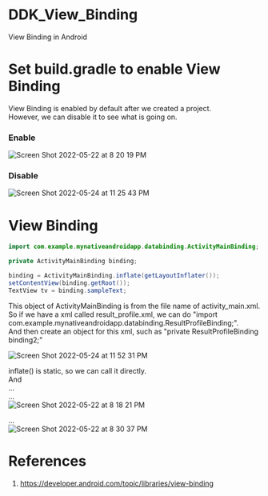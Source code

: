 # DDK_View_Binding
View Binding in Android

# Set build.gradle to enable View Binding
View Binding is enabled by default after we created a project. </br>
However, we can disable it to see what is going on.</br>

### Enable
![Screen Shot 2022-05-22 at 8 20 19 PM](https://user-images.githubusercontent.com/67073582/169694810-7408b89b-57db-486a-9bbc-2cbda3e36ca7.png)

### Disable
![Screen Shot 2022-05-24 at 11 25 43 PM](https://user-images.githubusercontent.com/67073582/170073743-b1367824-32f9-451e-b2cc-b49ff15d1719.png)

# View Binding

```Java
import com.example.mynativeandroidapp.databinding.ActivityMainBinding;

private ActivityMainBinding binding;

binding = ActivityMainBinding.inflate(getLayoutInflater());
setContentView(binding.getRoot());
TextView tv = binding.sampleText;
```
This object of ActivityMainBinding is from the file name of activity_main.xml. </br>
So if we have a xml called result_profile.xml, we can do "import com.example.mynativeandroidapp.databinding.ResultProfileBinding;". </br>
And then create an object for this xml, such as "private ResultProfileBinding binding2;" </br>

![Screen Shot 2022-05-24 at 11 52 31 PM](https://user-images.githubusercontent.com/67073582/170079072-e59c7dfa-df9a-4b7a-9b9a-a70a70fcd6aa.png)

inflate() is static, so we can call it directly. </br>
And </br>
... </br>
... </br>
![Screen Shot 2022-05-22 at 8 18 21 PM](https://user-images.githubusercontent.com/67073582/169694747-79ea278e-340d-44cc-ac3f-859c9336e7a1.png)


... </br>
![Screen Shot 2022-05-22 at 8 30 37 PM](https://user-images.githubusercontent.com/67073582/169695348-bac2eb88-4ee1-4538-9bf6-399475be01cd.png)


# References
1. https://developer.android.com/topic/libraries/view-binding
